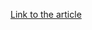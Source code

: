[Link to the article](https://www.welivesecurity.com/2015/03/09/fbi-investigating-apparent-isis-attacks-western-websites/)

